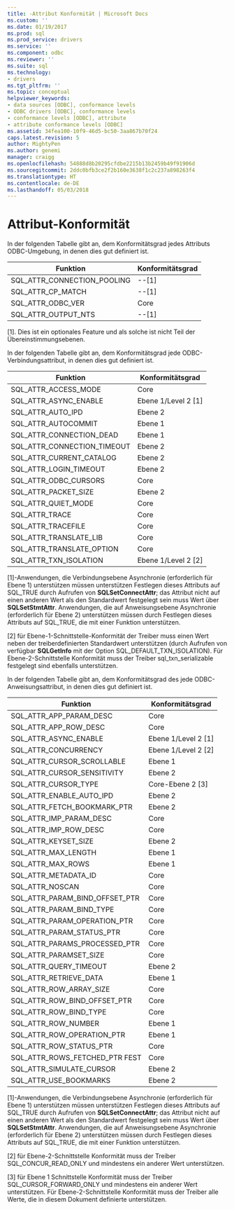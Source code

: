 ```yaml
---
title: -Attribut Konformität | Microsoft Docs
ms.custom: ''
ms.date: 01/19/2017
ms.prod: sql
ms.prod_service: drivers
ms.service: ''
ms.component: odbc
ms.reviewer: ''
ms.suite: sql
ms.technology:
- drivers
ms.tgt_pltfrm: ''
ms.topic: conceptual
helpviewer_keywords:
- data sources [ODBC], conformance levels
- ODBC drivers [ODBC], conformance levels
- conformance levels [ODBC], attribute
- attribute conformance levels [ODBC]
ms.assetid: 34fea100-10f9-46d5-bc50-3aa867b70f24
caps.latest.revision: 5
author: MightyPen
ms.author: genemi
manager: craigg
ms.openlocfilehash: 54888d8b20295cfdbe2215b13b2459b49f91906d
ms.sourcegitcommit: 2ddc0bfb3ce2f2b160e3638f1c2c237a898263f4
ms.translationtype: HT
ms.contentlocale: de-DE
ms.lasthandoff: 05/03/2018
---
```

# <a name="attribute-conformance"></a>Attribut-Konformität
In der folgenden Tabelle gibt an, dem Konformitätsgrad jedes Attributs ODBC-Umgebung, in denen dies gut definiert ist.  
  
|Funktion|Konformitätsgrad|  
|--------------|-----------------------|  
|SQL_ATTR_CONNECTION_POOLING|--[1]|  
|SQL_ATTR_CP_MATCH|--[1]|  
|SQL_ATTR_ODBC_VER|Core|  
|SQL_ATTR_OUTPUT_NTS|--[1]|  
  
 [1]. Dies ist ein optionales Feature und als solche ist nicht Teil der Übereinstimmungsebenen.  
  
 In der folgenden Tabelle gibt an, dem Konformitätsgrad jede ODBC-Verbindungsattribut, in denen dies gut definiert ist.  
  
|Funktion|Konformitätsgrad|  
|--------------|-----------------------|  
|SQL_ATTR_ACCESS_MODE|Core|  
|SQL_ATTR_ASYNC_ENABLE|Ebene 1/Level 2 [1]|  
|SQL_ATTR_AUTO_IPD|Ebene 2|  
|SQL_ATTR_AUTOCOMMIT|Ebene 1|  
|SQL_ATTR_CONNECTION_DEAD|Ebene 1|  
|SQL_ATTR_CONNECTION_TIMEOUT|Ebene 2|  
|SQL_ATTR_CURRENT_CATALOG|Ebene 2|  
|SQL_ATTR_LOGIN_TIMEOUT|Ebene 2|  
|SQL_ATTR_ODBC_CURSORS|Core|  
|SQL_ATTR_PACKET_SIZE|Ebene 2|  
|SQL_ATTR_QUIET_MODE|Core|  
|SQL_ATTR_TRACE|Core|  
|SQL_ATTR_TRACEFILE|Core|  
|SQL_ATTR_TRANSLATE_LIB|Core|  
|SQL_ATTR_TRANSLATE_OPTION|Core|  
|SQL_ATTR_TXN_ISOLATION|Ebene 1/Level 2 [2]|  
  
 [1]-Anwendungen, die Verbindungsebene Asynchronie (erforderlich für Ebene 1) unterstützen müssen unterstützen Festlegen dieses Attributs auf SQL_TRUE durch Aufrufen von **SQLSetConnectAttr**; das Attribut nicht auf einen anderen Wert als den Standardwert festgelegt sein muss Wert über **SQLSetStmtAttr**. Anwendungen, die auf Anweisungsebene Asynchronie (erforderlich für Ebene 2) unterstützen müssen durch Festlegen dieses Attributs auf SQL_TRUE, die mit einer Funktion unterstützen.  
  
 [2] für Ebene-1-Schnittstelle-Konformität der Treiber muss einen Wert neben der treiberdefinierten Standardwert unterstützen (durch Aufrufen von verfügbar **SQLGetInfo** mit der Option SQL_DEFAULT_TXN_ISOLATION). Für Ebene-2-Schnittstelle Konformität muss der Treiber sql_txn_serializable festgelegt sind ebenfalls unterstützen.  
  
 In der folgenden Tabelle gibt an, dem Konformitätsgrad des jede ODBC-Anweisungsattribut, in denen dies gut definiert ist.  
  
|Funktion|Konformitätsgrad|  
|--------------|-----------------------|  
|SQL_ATTR_APP_PARAM_DESC|Core|  
|SQL_ATTR_APP_ROW_DESC|Core|  
|SQL_ATTR_ASYNC_ENABLE|Ebene 1/Level 2 [1]|  
|SQL_ATTR_CONCURRENCY|Ebene 1/Level 2 [2]|  
|SQL_ATTR_CURSOR_SCROLLABLE|Ebene 1|  
|SQL_ATTR_CURSOR_SENSITIVITY|Ebene 2|  
|SQL_ATTR_CURSOR_TYPE|Core-Ebene 2 [3]|  
|SQL_ATTR_ENABLE_AUTO_IPD|Ebene 2|  
|SQL_ATTR_FETCH_BOOKMARK_PTR|Ebene 2|  
|SQL_ATTR_IMP_PARAM_DESC|Core|  
|SQL_ATTR_IMP_ROW_DESC|Core|  
|SQL_ATTR_KEYSET_SIZE|Ebene 2|  
|SQL_ATTR_MAX_LENGTH|Ebene 1|  
|SQL_ATTR_MAX_ROWS|Ebene 1|  
|SQL_ATTR_METADATA_ID|Core|  
|SQL_ATTR_NOSCAN|Core|  
|SQL_ATTR_PARAM_BIND_OFFSET_PTR|Core|  
|SQL_ATTR_PARAM_BIND_TYPE|Core|  
|SQL_ATTR_PARAM_OPERATION_PTR|Core|  
|SQL_ATTR_PARAM_STATUS_PTR|Core|  
|SQL_ATTR_PARAMS_PROCESSED_PTR|Core|  
|SQL_ATTR_PARAMSET_SIZE|Core|  
|SQL_ATTR_QUERY_TIMEOUT|Ebene 2|  
|SQL_ATTR_RETRIEVE_DATA|Ebene 1|  
|SQL_ATTR_ROW_ARRAY_SIZE|Core|  
|SQL_ATTR_ROW_BIND_OFFSET_PTR|Core|  
|SQL_ATTR_ROW_BIND_TYPE|Core|  
|SQL_ATTR_ROW_NUMBER|Ebene 1|  
|SQL_ATTR_ROW_OPERATION_PTR|Ebene 1|  
|SQL_ATTR_ROW_STATUS_PTR|Core|  
|SQL_ATTR_ROWS_FETCHED_PTR FEST|Core|  
|SQL_ATTR_SIMULATE_CURSOR|Ebene 2|  
|SQL_ATTR_USE_BOOKMARKS|Ebene 2|  
  
 [1]-Anwendungen, die Verbindungsebene Asynchronie (erforderlich für Ebene 1) unterstützen müssen unterstützen Festlegen dieses Attributs auf SQL_TRUE durch Aufrufen von **SQLSetConnectAttr**; das Attribut nicht auf einen anderen Wert als den Standardwert festgelegt sein muss Wert über **SQLSetStmtAttr**. Anwendungen, die auf Anweisungsebene Asynchronie (erforderlich für Ebene 2) unterstützen müssen durch Festlegen dieses Attributs auf SQL_TRUE, die mit einer Funktion unterstützen.  
  
 [2] für Ebene-2-Schnittstelle Konformität muss der Treiber SQL_CONCUR_READ_ONLY und mindestens ein anderer Wert unterstützen.  
  
 [3] für Ebene 1 Schnittstelle Konformität muss der Treiber SQL_CURSOR_FORWARD_ONLY und mindestens ein anderer Wert unterstützen. Für Ebene-2-Schnittstelle Konformität muss der Treiber alle Werte, die in diesem Dokument definierte unterstützen.
